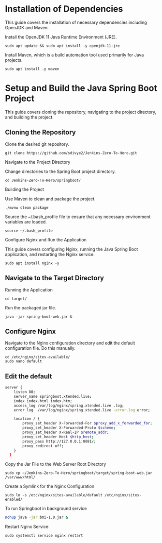 # Installation of Dependencies

This guide covers the installation of necessary dependencies including OpenJDK and Maven.

<p>Install the OpenJDK 11 Java Runtime Environment (JRE).</p>

```
sudo apt update && sudo apt install -y openjdk-11-jre
```

<p>Install Maven, which is a build automation tool used primarily for Java projects.</p>

```
sudo apt install -y maven
```

# Setup and Build the Java Spring Boot Project

This guide covers cloning the repository, navigating to the project directory, and building the project.

## Cloning the Repository

Clone the desired git repository.
```
git clone https://github.com/sdivye2/Jenkins-Zero-To-Hero.git
```
<p>Navigate to the Project Directory</p>

Change directories to the Spring Boot project directory.
```
cd Jenkins-Zero-To-Hero/springboot/
```
Building the Project

Use Maven to clean and package the project.
```
./mvnw clean package
```
Source the ~/.bash_profile file to ensure that any necessary environment variables are loaded.
```
source ~/.bash_profile
```
<p>Configure Nginx and Run the Application</p>

This guide covers configuring Nginx, running the Java Spring Boot application, and restarting the Nginx service.
```
sudo apt install nginx -y
```
## Navigate to the Target Directory
Running the Application
```
cd target/
```
Run the packaged jar file.
```
java -jar spring-boot-web.jar &
```
## Configure Nginx

Navigate to the Nginx configuration directory and edit the default configuration file. Do this manually.
```
cd /etc/nginx/sites-available/
sudo nano default
```
## Edit the default 
```bash 
server {
    listen 80;
    server_name springboot.xtended.live;
    index index.html index.htm;
    access_log /var/log/nginx/spring.xtended.live .log;
    error_log  /var/log/nginx/spring.xtended.live -error.log error;

    location / {
        proxy_set_header X-Forwarded-For $proxy_add_x_forwarded_for;
        proxy_set_header X-Forwarded-Proto $scheme;
        proxy_set_header X-Real-IP $remote_addr;
        proxy_set_header Host $http_host;
        proxy_pass http://127.0.0.1:8081/;
        proxy_redirect off;
    }
  }
```
Copy the Jar File to the Web Server Root Directory
```
sudo cp ~/Jenkins-Zero-To-Hero/springboot/target/spring-boot-web.jar /var/www/html/
```
Create a Symlink for the Nginx Configuration
```
sudo ln -s /etc/nginx/sites-available/default /etc/nginx/sites-enabled/
```
To run Springboot in background service 
```bash
nohup java -jar bmi-1.0.jar &
```
Restart Nginx Service
```
sudo systemctl service nginx restart
```
